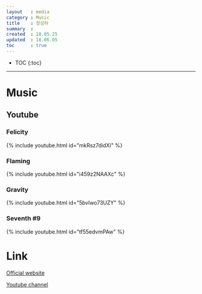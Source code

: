 ```yaml
---
layout   : media
category : Music
title    : 정성하
summary  : 
created  : 18.05.25
updated  : 18.06.05
toc      : true
---
```

* TOC
 {:toc}

* * *

# Music

## Youtube

### Felicity

{% include youtube.html id="mkRsz7didXI" %}

### Flaming

{% include youtube.html id="i459z2NAAXc" %}

### Gravity

{% include youtube.html id="5bvlwo73UZY" %}

### Seventh #9

{% include youtube.html id="tf55edvmPAw" %}

# Link

[Official website](http://www.sunghajung.com/)

[Youtube channel](https://www.youtube.com/user/jwcfree)
